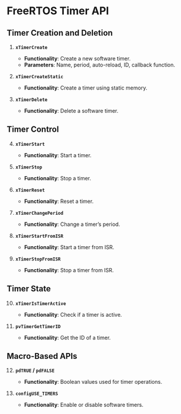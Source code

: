 
# FreeRTOS Timer API

## Timer Creation and Deletion
1. **`xTimerCreate`**
   - **Functionality**: Create a new software timer.
   - **Parameters**: Name, period, auto-reload, ID, callback function.

2. **`xTimerCreateStatic`**
   - **Functionality**: Create a timer using static memory.

3. **`xTimerDelete`**
   - **Functionality**: Delete a software timer.

## Timer Control
4. **`xTimerStart`**
   - **Functionality**: Start a timer.

5. **`xTimerStop`**
   - **Functionality**: Stop a timer.

6. **`xTimerReset`**
   - **Functionality**: Reset a timer.

7. **`xTimerChangePeriod`**
   - **Functionality**: Change a timer’s period.

8. **`xTimerStartFromISR`**
   - **Functionality**: Start a timer from ISR.

9. **`xTimerStopFromISR`**
   - **Functionality**: Stop a timer from ISR.

## Timer State
10. **`xTimerIsTimerActive`**
    - **Functionality**: Check if a timer is active.

11. **`pvTimerGetTimerID`**
    - **Functionality**: Get the ID of a timer.

## Macro-Based APIs
12. **`pdTRUE` / `pdFALSE`**
    - **Functionality**: Boolean values used for timer operations.

13. **`configUSE_TIMERS`**
    - **Functionality**: Enable or disable software timers.
